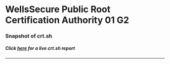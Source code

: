 # WellsSecure Public Root Certification Authority 01 G2
### Snapshot of crt.sh
##### Click [here](https://crt.sh/?q=29C46E02F26D33ADC29E82220FD941D8B5B116138B8A226CA26655737AEBB1F0) for a live crt.sh report

---
